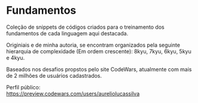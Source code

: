 # Fundamentos

Coleção de snippets de códigos criados para o treinamento dos fundamentos de cada linguagem aqui destacada.

Originiais e de minha autoria, se encontram organizados pela seguinte hierarquia de complexidade (Em ordem crescente): 8kyu, 7kyu, 6kyu, 5kyu e 4kyu. 

Baseados nos desafios propstos pelo site CodeWars, atualmente com mais de 2 milhões de usuários cadastrados.

Perfil público:\
https://preview.codewars.com/users/aureliolucassilva

